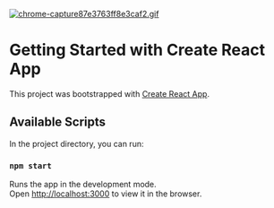 [![chrome-capture87e3763ff8e3caf2.gif](https://s9.gifyu.com/images/chrome-capture87e3763ff8e3caf2.gif)](https://gifyu.com/image/Jnor)

# Getting Started with Create React App

This project was bootstrapped with [Create React App](https://github.com/facebook/create-react-app).

## Available Scripts

In the project directory, you can run:

### `npm start`

Runs the app in the development mode.\
Open [http://localhost:3000](http://localhost:3000) to view it in the browser.
